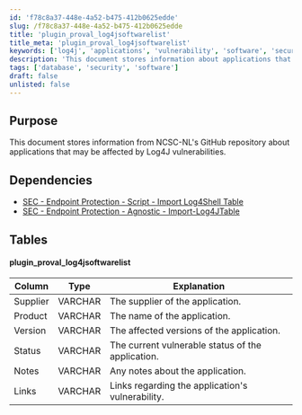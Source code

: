 ```yaml
---
id: 'f78c8a37-448e-4a52-b475-412b0625edde'
slug: /f78c8a37-448e-4a52-b475-412b0625edde
title: 'plugin_proval_log4jsoftwarelist'
title_meta: 'plugin_proval_log4jsoftwarelist'
keywords: ['log4j', 'applications', 'vulnerability', 'software', 'security']
description: 'This document stores information about applications that may be affected by Log4J vulnerabilities, including supplier details, product names, affected versions, current status, and relevant links for further information.'
tags: ['database', 'security', 'software']
draft: false
unlisted: false
---
```


## Purpose

This document stores information from NCSC-NL's GitHub repository about applications that may be affected by Log4J vulnerabilities.

## Dependencies

- [SEC - Endpoint Protection - Script - Import Log4Shell Table](/docs/c3342117-53c8-48de-9831-27cd7da77c00)
- [SEC - Endpoint Protection - Agnostic - Import-Log4JTable](/docs/a9db2857-d76e-4c63-8916-80ed141dc5b5)

## Tables

#### plugin_proval_log4jsoftwarelist

| Column   | Type    | Explanation                                      |
|----------|---------|--------------------------------------------------|
| Supplier | VARCHAR | The supplier of the application.                 |
| Product  | VARCHAR | The name of the application.                      |
| Version  | VARCHAR | The affected versions of the application.        |
| Status   | VARCHAR | The current vulnerable status of the application. |
| Notes    | VARCHAR | Any notes about the application.                  |
| Links    | VARCHAR | Links regarding the application's vulnerability.  |